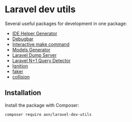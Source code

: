 Laravel dev utils
=================

Several useful packages for development in one package:

* [IDE Helper Generator](https://github.com/barryvdh/laravel-ide-helper)
* [Debugbar](https://github.com/barryvdh/laravel-debugbar)
* [Interactive make command](https://github.com/laracademy/interactive-make)
* [Models Generator](https://github.com/AXN-Informatique/laravel-models-generator)
* [Laravel Dump Server](https://github.com/beyondcode/laravel-dump-server)
* [Laravel N+1 Query Detector](https://github.com/beyondcode/laravel-query-detector)
* [Ignition](https://github.com/facade/ignition)
* [faker](https://github.com/fakerphp/faker)
* [collision](https://github.com/nunomaduro/collision)

Installation
------------

Install the package with Composer:

```sh
composer require axn/laravel-dev-utils
```
